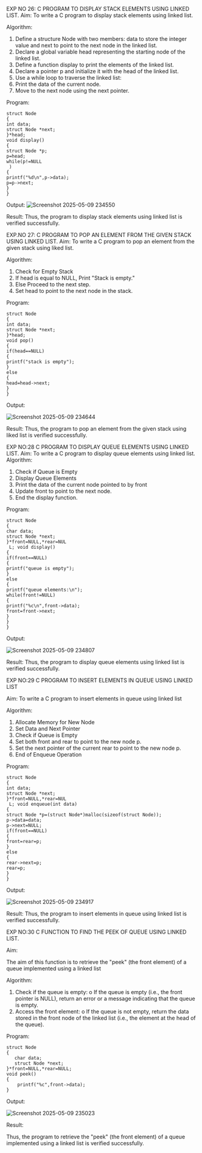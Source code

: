 

EXP NO 26: C PROGRAM TO DISPLAY STACK ELEMENTS USING LINKED LIST.
Aim:
To write a C program to display stack elements using linked list.

Algorithm:
1.	Define a structure Node with two members: data to store the integer value and next to point to the next node in the linked list.
2.	Declare a global variable head representing the starting node of the linked list.
3.	Define a function display to print the elements of the linked list.
4.	Declare a pointer p and initialize it with the head of the linked list.
5.	Use a while loop to traverse the linked list:
6.	Print the data of the current node.
7.	Move to the next node using the next pointer.
 
Program:
```
struct Node 
{ 
int data; 
struct Node *next; 
}*head; 
void display() 
{ 
struct Node *p; 
p=head; 
while(p!=NULL
 ) 
{ 
printf("%d\n",p->data); 
p=p->next; 
} 
}
```

Output:
![Screenshot 2025-05-09 234550](https://github.com/user-attachments/assets/3c9a95e6-880c-43dc-9bdb-cd74ab7626c0)


Result:
Thus, the program to display stack elements using linked list is verified successfully. 



EXP.NO 27: C PROGRAM TO POP AN ELEMENT FROM THE GIVEN STACK USING 
LINKED LIST.
Aim:
To write a C program to pop an element from the given stack using liked list.

Algorithm:
1.	Check for Empty Stack
2.	If head is equal to NULL, Print "Stack is empty."
3.	Else Proceed to the next step.
4.	Set head to point to the next node in the stack.
 
Program:

```
struct Node 
{ 
int data; 
struct Node *next; 
}*head; 
void pop() 
{ 
if(head==NULL) 
{ 
printf("stack is empty"); 
} 
else 
{ 
head=head->next; 
} 
}
```
Output:


![Screenshot 2025-05-09 234644](https://github.com/user-attachments/assets/1c96ca93-6bcd-451a-b1df-164e6ccd540c)


Result:
Thus, the program to pop an element from the given stack using liked list is verified successfully.

 
EXP NO:28 C PROGRAM TO DISPLAY QUEUE ELEMENTS USING LINKED LIST.
Aim:
To write a C program to display queue elements using linked list.
Algorithm:
1.	Check if Queue is Empty
2.	Display Queue Elements
3.	Print the data of the current node pointed to by front
4.	Update front to point to the next node.
5.	End the display function.
 
Program:
```
struct Node 
{ 
char data; 
struct Node *next; 
}*front=NULL,*rear=NUL
 L; void display() 
{ 
if(front==NULL) 
{ 
printf("queue is empty"); 
} 
else 
{ 
printf("queue elements:\n"); 
while(front!=NULL) 
{ 
printf("%c\n",front->data); 
front=front->next; 
} 
} 
}
```

Output:

![Screenshot 2025-05-09 234807](https://github.com/user-attachments/assets/bd5d3588-5a44-4982-b236-01448d291f46)


Result:
Thus, the program to display queue elements using linked list is verified successfully.


 
EXP NO:29 C PROGRAM TO INSERT ELEMENTS IN QUEUE USING LINKED LIST

Aim:
To write a C program to insert elements in queue using linked list

Algorithm:
1.	Allocate Memory for New Node
2.	Set Data and Next Pointer
3.	Check if Queue is Empty
4.	Set both front and rear to point to the new node p.
5.	Set the next pointer of the current rear to point to the new node p.
6.	End of Enqueue Operation
 
Program:
```
struct Node 
{ 
int data; 
struct Node *next; 
}*front=NULL,*rear=NUL
 L; void enqueue(int data) 
{ 
struct Node *p=(struct Node*)malloc(sizeof(struct Node)); 
p->data=data; 
p->next=NULL; 
if(front==NULL) 
{ 
front=rear=p; 
} 
else 
{ 
rear->next=p; 
rear=p; 
} 
}
```

Output:

![Screenshot 2025-05-09 234917](https://github.com/user-attachments/assets/d5c1d598-f581-4e9d-8396-12c9a3541b81)


Result:
Thus, the program to insert elements in queue using linked list is verified successfully.



EXP NO:30 C FUNCTION TO FIND THE PEEK OF QUEUE USING LINKED LIST.


Aim:

The aim of this function is to retrieve the "peek" (the front element) of a queue implemented using a linked list

Algorithm:

1.	Check if the queue is empty:
o 	If the queue is empty (i.e., the front pointer is NULL), return an error or a message indicating that the queue is empty.
2.	Access the front element:
o	 If the queue is not empty, return the data stored in the front node of the linked list (i.e., the element at the head of the queue).

Program:
```
struct Node 
{ 
   char data; 
   struct Node *next; 
}*front=NULL,*rear=NULL; 
void peek() 
{ 
    printf("%c",front->data); 
} 

````

Output:

![Screenshot 2025-05-09 235023](https://github.com/user-attachments/assets/b5053c98-3a2b-4dbe-8917-8ea29e602a5f)

Result:

Thus, the program to retrieve the "peek" (the front element) of a queue implemented using a linked list is verified successfully.


